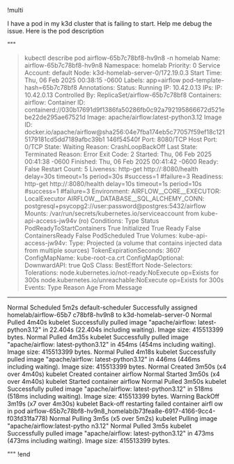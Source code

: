!multi

I have a pod in my k3d cluster that is failing to start.  Help me debug the issue.  Here is the pod description

"""
> kubectl describe pod airflow-65b7c78bf8-hv9n8 -n homelab
Name:             airflow-65b7c78bf8-hv9n8
Namespace:        homelab
Priority:         0
Service Account:  default
Node:             k3d-homelab-server-0/172.19.0.3
Start Time:       Thu, 06 Feb 2025 00:38:15 -0600
Labels:           app=airflow
                  pod-template-hash=65b7c78bf8
Annotations:      <none>
Status:           Running
IP:               10.42.0.13
IPs:
  IP:           10.42.0.13
Controlled By:  ReplicaSet/airflow-65b7c78bf8
Containers:
  airflow:
    Container ID:   containerd://030b17691d9f1386fa50286fb0c92a792195866672d521ebe22de295ae67521d
    Image:          apache/airflow:latest-python3.12
    Image ID:       docker.io/apache/airflow@sha256:04e7fba174eb5c77057f59ef18c1215179181cd5dd7189afbc39b1
146f54540f
    Port:           8080/TCP
    Host Port:      0/TCP
    State:          Waiting
      Reason:       CrashLoopBackOff
    Last State:     Terminated
      Reason:       Error
      Exit Code:    2
      Started:      Thu, 06 Feb 2025 00:41:38 -0600
      Finished:     Thu, 06 Feb 2025 00:41:42 -0600
    Ready:          False
    Restart Count:  5
    Liveness:       http-get http://:8080/health delay=30s timeout=1s period=30s #success=1 #failure=3
    Readiness:      http-get http://:8080/health delay=10s timeout=1s period=10s #success=1 #failure=3
    Environment:
      AIRFLOW__CORE__EXECUTOR:              LocalExecutor
      AIRFLOW__DATABASE__SQL_ALCHEMY_CONN:  postgresql+psycopg2://user:password@postgres:5432/airflow
    Mounts:
      /var/run/secrets/kubernetes.io/serviceaccount from kube-api-access-jw94v (ro)
Conditions:
  Type                        Status
  PodReadyToStartContainers   True 
  Initialized                 True 
  Ready                       False 
  ContainersReady             False 
  PodScheduled                True 
Volumes:
  kube-api-access-jw94v:
    Type:                    Projected (a volume that contains injected data from multiple sources)
    TokenExpirationSeconds:  3607
    ConfigMapName:           kube-root-ca.crt
    ConfigMapOptional:       <nil>
    DownwardAPI:             true
QoS Class:                   BestEffort
Node-Selectors:              <none>
Tolerations:                 node.kubernetes.io/not-ready:NoExecute op=Exists for 300s
                             node.kubernetes.io/unreachable:NoExecute op=Exists for 300s
Events:
  Type     Reason     Age                    From               Message
  ----     ------     ----                   ----               -------
  Normal   Scheduled  5m2s                   default-scheduler  Successfully assigned homelab/airflow-65b7
c78bf8-hv9n8 to k3d-homelab-server-0
  Normal   Pulled     4m40s                  kubelet            Successfully pulled image "apache/airflow:
latest-python3.12" in 22.404s (22.404s including waiting). Image size: 415513399 bytes.
  Normal   Pulled     4m35s                  kubelet            Successfully pulled image "apache/airflow:
latest-python3.12" in 454ms (454ms including waiting). Image size: 415513399 bytes.
  Normal   Pulled     4m18s                  kubelet            Successfully pulled image "apache/airflow:
latest-python3.12" in 446ms (446ms including waiting). Image size: 415513399 bytes.
  Normal   Created    3m50s (x4 over 4m40s)  kubelet            Created container airflow
  Normal   Started    3m50s (x4 over 4m40s)  kubelet            Started container airflow
  Normal   Pulled     3m50s                  kubelet            Successfully pulled image "apache/airflow:
latest-python3.12" in 518ms (518ms including waiting). Image size: 415513399 bytes.
  Warning  BackOff    3m19s (x7 over 4m30s)  kubelet            Back-off restarting failed container airfl
ow in pod airflow-65b7c78bf8-hv9n8_homelab(b73fea8e-6917-4166-9cc4-f03fd31fa778)
  Normal   Pulling    3m5s (x5 over 5m2s)    kubelet            Pulling image "apache/airflow:latest-pytho
n3.12"
  Normal   Pulled     3m5s                   kubelet            Successfully pulled image "apache/airflow:
latest-python3.12" in 473ms (473ms including waiting). Image size: 415513399 bytes.

"""
!end
